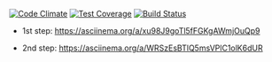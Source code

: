 [![Code Climate](https://api.codeclimate.com/v1/badges/c73545150498a58fef5d/maintainability)](https://codeclimate.com/github/DmitryLT/project-lvl2-s409/maintainability)
[![Test Coverage](https://api.codeclimate.com/v1/badges/c73545150498a58fef5d/test_coverage)](https://codeclimate.com/github/DmitryLT/project-lvl2-s409/test_coverage)
[![Build Status](https://travis-ci.org/DmitryLT/project-lvl2-s409.svg?branch=0.1.2)](https://travis-ci.org/DmitryLT/project-lvl2-s409)

* 1st step: https://asciinema.org/a/xu98J9goTl5fFGKgAWmjOuQp9

* 2nd step: https://asciinema.org/a/WRSzEsBTlQ5msVPlC1olK6dUR
